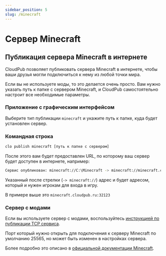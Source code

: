 ```yaml
---
sidebar_position: 5
slug: /minecraft
---
```


# Сервер Minecraft

## Публикация сервера Minecraft в интернете

CloudPub позволяет публиковать сервера Minecraft в интернете, чтобы ваши друзья могли подключиться к нему из любой точки мира.

Если вы не используете моды, то это делается очень просто. Вам нужно указать путь к папке с сервером Minecraft, и CloudPub самостоятельно настроит все необходимые параметры.

### Приложение с графическим интерфейсом

Выберите тип публикации `minecraft` и укажите путь к папке, куда будет установлен сервер.

### Командная строка

```bash
clo publish minecraft [путь к папке с сервером]
```

После этого вам будет предоставлен URL, по которому ваш сервер будет доступен в интернете, например:

```bash
Сервис опубликован: minecraft://C:\Minecraft -> minecraft://minecraft.cloudpub.ru:32123
```

Указанный после стрелки (`-> minecraft://`) адрес и будет адресом, который и нужен игрокам для входа в игру.

В примере выше это `minecraft.cloudpub.ru:32123`


### Сервер с модами

Если вы используете сервер с модами, воспользуйтесь [инструкцией по публикации TCP сервиса](/docs/tcp).

Порт который нужно открыть для подключения к серверу Minecraft по умолчанию 25565, но может быть изменен в настройках сервера.

Более подробно это описано в [официальной документации Minecraft](https://minecraft.fandom.com/ru/wiki/%D0%A1%D0%BE%D0%B7%D0%B4%D0%B0%D0%BD%D0%B8%D0%B5_%D0%B8_%D0%BD%D0%B0%D1%81%D1%82%D1%80%D0%BE%D0%B9%D0%BA%D0%B0_%D1%81%D0%B5%D1%80%D0%B2%D0%B5%D1%80%D0%B0).
